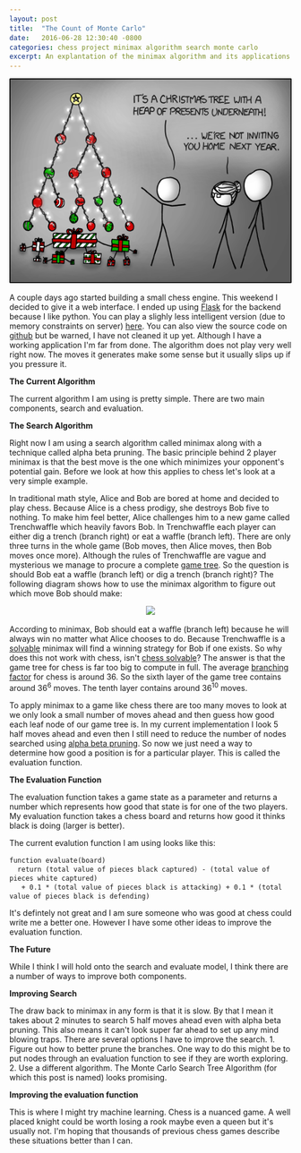 ```yaml
---
layout: post
title:  "The Count of Monte Carlo"
date:   2016-06-28 12:30:40 -0800
categories: chess project minimax algorithm search monte carlo
excerpt: An explantation of the minimax algorithm and its applications to chess.
---
```


<p align="center">
	<img src="/tree_comic.png"> 
</p>

A couple days ago started building a small chess engine. This weekend I decided to give it a web interface. I ended up using [Flask](http://flask.pocoo.org/) for the backend because I like python. You can play a slighly less intelligent version (due to memory constraints on server) [here](http://playchess-pstefek.rhcloud.com/). You can also view the source code on [github](https://github.com/Mr4k/playchess) but be warned, I have not cleaned it up yet. Although I have a working application I'm far from done. The algorithm does not play very well right now. The moves it generates make some sense but it usually slips up if you pressure it.

**The Current Algorithm**  

The current algorithm I am using is pretty simple. There are two main components, search and evaluation.  

**The Search Algorithm** 

Right now I am using a search algorithm called minimax along with a technique called alpha beta pruning. The basic principle behind 2 player minimax is that the best move is the one which minimizes your opponent's potential gain. Before we look at how this applies to chess let's look at a very simple example.  

In traditional math style, Alice and Bob are bored at home and decided to play chess. Because Alice is a chess prodigy, she destroys Bob five to nothing. To make him feel better, Alice challenges him to a new game called Trenchwaffle which heavily favors Bob. In Trenchwaffle each player can either dig a trench (branch right) or eat a waffle (branch left). There are only three turns in the whole game (Bob moves, then Alice moves, then Bob moves once more). Although the rules of Trenchwaffle are vague and mysterious we manage to procure a complete [game tree](https://en.wikipedia.org/wiki/Game_tree). So the question is should Bob eat a waffle (branch left) or dig a trench (branch right)? The following diagram shows how to use the minimax algorithm to figure out which move Bob should make:

<p align="center">
	<img src="/blog/trenchwaffle.png"> 
</p>

According to minimax, Bob should eat a waffle (branch left) because he will always win no matter what Alice chooses to do. Because Trenchwaffle is a [solvable](https://en.wikipedia.org/wiki/Solved_game) minimax will find a winning strategy for Bob if one exists. So why does this not work with chess, isn't [chess solvable](https://en.wikipedia.org/wiki/Solving_chess)? The answer is that the game tree for chess is far too big to compute in full. The average [branching factor](https://en.wikipedia.org/wiki/Branching_factor) for chess is around 36. So the sixth layer of the game tree contains around 36<sup>6</sup> moves. The tenth layer contains around 36<sup>10</sup> moves.  

To apply minimax to a game like chess there are too many moves to look at we only look a small number of moves ahead and then guess how good each leaf node of our game tree is. In my current implementation I look 5 half moves ahead and even then I still need to reduce the number of nodes searched using [alpha beta pruning](https://www.youtube.com/watch?v=Ewh-rF7KSEg). So now we just need a way to determine how good a position is for a particular player. This is called the evaluation function.

**The Evaluation Function**

The evaluation function takes a game state as a parameter and returns a number which represents how good that state is for one of the two players. My evaluation function takes a chess board and returns how good it thinks black is doing (larger is better).

The current evalution function I am using looks like this:

~~~
function evaluate(board)
  return (total value of pieces black captured) - (total value of pieces white captured)
   + 0.1 * (total value of pieces black is attacking) + 0.1 * (total value of pieces black is defending)
~~~

It's defintely not great and I am sure someone who was good at chess could write me a better one. However I have some other ideas to improve the evaluation function.  

**The Future**  

While I think I will hold onto the search and evaluate model, I think there are a number of ways to improve both components.  

**Improving Search**  

The draw back to minimax in any form is that it is slow. By that I mean it takes about 2 minutes to search 5 half moves ahead even with alpha beta pruning. This also means it can't look super far ahead to set up any mind blowing traps. There are several options I have to improve the search. 1. Figure out how to better prune the branches. One way to do this might be to put nodes through an evaluation function to see if they are worth exploring. 2. Use a different algorithm. The Monte Carlo Search Tree Algorithm (for which this post is named) looks promising.  

**Improving the evaluation function**  

This is where I might try machine learning. Chess is a nuanced game. A well placed knight could be worth losing a rook maybe even a queen but it's usually not. I'm hoping that thousands of previous chess games describe these situations better than I can.




